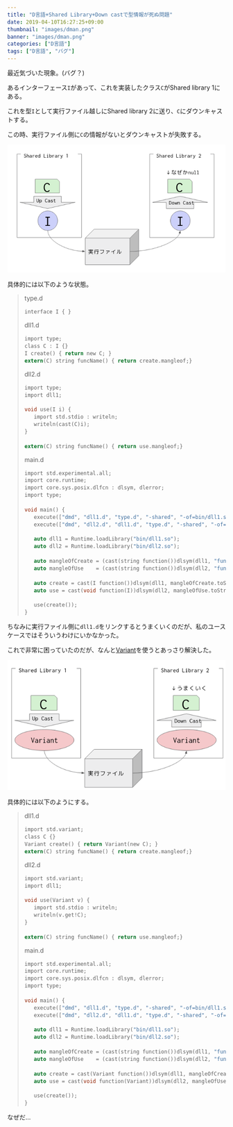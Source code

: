 ```yaml
---
title: "D言語+Shared Library+Down castで型情報が死ぬ問題"
date: 2019-04-10T16:27:25+09:00
thumbnail: "images/dman.png"
banner: "images/dman.png"
categories: ["D言語"]
tags: ["D言語", "バグ"]
---
```


最近気づいた現象。(バグ？)

あるインターフェース`I`があって、これを実装したクラス`C`がShared library 1にある。

これを型`I`として実行ファイル越しにShared library 2に送り、`C`にダウンキャストする。

この時、実行ファイル側に`C`の情報がないとダウンキャストが失敗する。

![](zu1.png)

具体的には以下のような状態。

>type.d
>```c
>interface I { }
>```
>
>dll1.d
>```c
>import type;
>class C : I {}
>I create() { return new C; }
>extern(C) string funcName() { return create.mangleof;}
>```
>
>dll2.d
>```c
>import type;
>import dll1;
>
>void use(I i) {
>    import std.stdio : writeln;
>    writeln(cast(C)i);
>}
>
>extern(C) string funcName() { return use.mangleof;}
>```
>
>main.d
>```c
>import std.experimental.all;
>import core.runtime;
>import core.sys.posix.dlfcn : dlsym, dlerror;
>import type;
>
>void main() {
>    execute(["dmd", "dll1.d", "type.d", "-shared", "-of=bin/dll1.so"]);
>    execute(["dmd", "dll2.d", "dll1.d", "type.d", "-shared", "-of=bin/dll2.so"]);
>
>    auto dll1 = Runtime.loadLibrary("bin/dll1.so");
>    auto dll2 = Runtime.loadLibrary("bin/dll2.so");
>
>    auto mangleOfCreate = (cast(string function())dlsym(dll1, "funcName".toStringz))();
>    auto mangleOfUse    = (cast(string function())dlsym(dll2, "funcName".toStringz))();
>
>    auto create = cast(I function())dlsym(dll1, mangleOfCreate.toStringz);
>    auto use = cast(void function(I))dlsym(dll2, mangleOfUse.toStringz);
>
>    use(create());
>}
>```

ちなみに実行ファイル側に`dll1.d`をリンクするとうまくいくのだが、私のユースケースではそういうわけにいかなかった。

これで非常に困っていたのだが、なんと[Variant](https://dlang.org/phobos/std_variant.html)を使うとあっさり解決した。

![](zu2.png)

具体的には以下のようにする。


>dll1.d
>```c
>import std.variant;
>class C {}
>Variant create() { return Variant(new C); }
>extern(C) string funcName() { return create.mangleof;}
>```
>
>dll2.d
>```c
>import std.variant;
>import dll1;
>
>void use(Variant v) {
>    import std.stdio : writeln;
>    writeln(v.get!C);
>}
>
>extern(C) string funcName() { return use.mangleof;}
>```
>
>main.d
>```c
>import std.experimental.all;
>import core.runtime;
>import core.sys.posix.dlfcn : dlsym, dlerror;
>import type;
>
>void main() {
>    execute(["dmd", "dll1.d", "type.d", "-shared", "-of=bin/dll1.so"]);
>    execute(["dmd", "dll2.d", "dll1.d", "type.d", "-shared", "-of=bin/dll2.so"]);
>
>    auto dll1 = Runtime.loadLibrary("bin/dll1.so");
>    auto dll2 = Runtime.loadLibrary("bin/dll2.so");
>
>    auto mangleOfCreate = (cast(string function())dlsym(dll1, "funcName".toStringz))();
>    auto mangleOfUse    = (cast(string function())dlsym(dll2, "funcName".toStringz))();
>
>    auto create = cast(Variant function())dlsym(dll1, mangleOfCreate.toStringz);
>    auto use = cast(void function(Variant))dlsym(dll2, mangleOfUse.toStringz);
>
>    use(create());
>}
>```

なぜだ...
